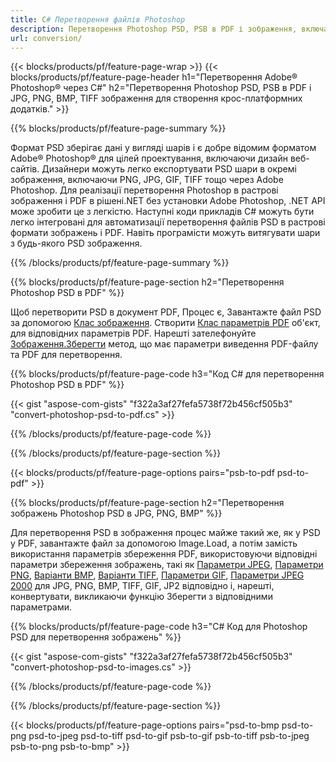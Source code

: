 ```yaml
---
title: C# Перетворення файлів Photoshop
description: Перетворення Photoshop PSD, PSB в PDF і зображення, включаючи BMP, JPG, PNG, TIFF з кількома рядками коду C# через бібліотеку.NET.
url: conversion/
---
```


{{< blocks/products/pf/feature-page-wrap >}}
{{< blocks/products/pf/feature-page-header h1="Перетворення Adobe® Photoshop® через C#" h2="Перетворення Photoshop PSD, PSB в PDF і JPG, PNG, BMP, TIFF зображення для створення крос-платформних додатків." >}}

{{% blocks/products/pf/feature-page-summary %}}

Формат PSD зберігає дані у вигляді шарів і є добре відомим форматом Adobe® Photoshop® для цілей проектування, включаючи дизайн веб-сайтів. Дизайнери можуть легко експортувати PSD шари в окремі зображення, включаючи PNG, JPG, GIF, TIFF тощо через Adobe Photoshop. Для реалізації перетворення Photoshop в растрові зображення і PDF в рішені.NET без установки Adobe Photoshop, .NET API може зробити це з легкістю. Наступні коди прикладів C# можуть бути легко інтегровані для автоматизації перетворення файлів PSD в растрові формати зображень і PDF. Навіть програмісти можуть витягувати шари з будь-якого PSD зображення.


{{% /blocks/products/pf/feature-page-summary %}}

{{% blocks/products/pf/feature-page-section h2="Перетворення Photoshop PSD в PDF" %}}

Щоб перетворити PSD в документ PDF, Процес є, Завантажте файл PSD за допомогою [Клас зображення](https://apireference.aspose.com/net/psd/aspose.psd/image). Створити [Клас параметрів PDF](https://apireference.aspose.com/net/psd/aspose.psd.imageoptions/pdfoptions) об'єкт, для відповідних параметрів PDF. Нарешті зателефонуйте [Зображення.Зберегти](https://apireference.aspose.com/net/psd/aspose.psd.image/save/methods/3) метод, що має параметри виведення PDF-файлу та PDF для перетворення.

{{% blocks/products/pf/feature-page-code h3="Код C# для перетворення Photoshop PSD в PDF" %}}

{{< gist "aspose-com-gists" "f322a3af27fefa5738f72b456cf505b3" "convert-photoshop-psd-to-pdf.cs" >}}

{{% /blocks/products/pf/feature-page-code %}}

{{% /blocks/products/pf/feature-page-section %}}

{{< blocks/products/pf/feature-page-options pairs="psb-to-pdf psd-to-pdf" >}}

{{% blocks/products/pf/feature-page-section h2="Перетворення зображень Photoshop PSD в JPG, PNG, BMP" %}}

Для перетворення PSD в зображення процес майже такий же, як у PSD у PDF, завантажте файл за допомогою Image.Load, а потім замість використання параметрів збереження PDF, використовуючи відповідні параметри збереження зображень, такі як [Параметри JPEG](https://apireference.aspose.com/net/psd/aspose.psd.imageoptions/jpegoptions), [Параметри PNG](https://apireference.aspose.com/net/psd/aspose.psd.imageoptions/pngoptions),  [Варіанти BMP](https://apireference.aspose.com/net/psd/aspose.psd.imageoptions/bmpoptions), [Варіанти TIFF](https://apireference.aspose.com/net/psd/aspose.psd.imageoptions/tiffoptions),  [Параметри GIF](https://apireference.aspose.com/net/psd/aspose.psd.imageoptions/gifoptions), [Параметри JPEG 2000](https://apireference.aspose.com/net/psd/aspose.psd.imageoptions/jpeg2000options) для JPG, PNG, BMP, TIFF, GIF, JP2 відповідно і, нарешті, конвертувати, викликаючи функцію Зберегти з відповідними параметрами.


{{% blocks/products/pf/feature-page-code h3="C# Код для Photoshop PSD для перетворення зображень" %}}

{{< gist "aspose-com-gists" "f322a3af27fefa5738f72b456cf505b3" "convert-photoshop-psd-to-images.cs" >}}

{{% /blocks/products/pf/feature-page-code %}}

{{% /blocks/products/pf/feature-page-section %}}

{{< blocks/products/pf/feature-page-options pairs="psd-to-bmp psd-to-png psd-to-jpeg psd-to-tiff psd-to-gif psb-to-gif psb-to-tiff psb-to-jpeg psb-to-png psb-to-bmp" >}}
